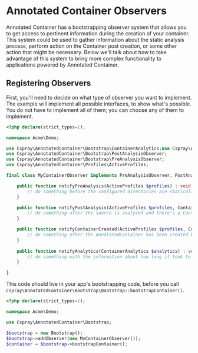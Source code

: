 # Annotated Container Observers

Annotated Container has a bootstrapping observer system that allows you to get access to pertinent information during the creation of your container. This system could be used to gather information about the static analysis process, perform action on the Container post creation, or some other action that might be necessary. Below we'll talk about how to take advantage of this system to bring more complex functionality to applications powered by Annotated Container.

## Registering Observers

 First, you'll need to decide on what type of observer you want to implement. The example will implement all possible interfaces, to show what's possible. You do not have to implement all of them; you can choose any of them to implement.

```php
<?php declare(strict_types=1);

namespace Acme\Demo;

use Cspray\AnnotatedContainer\Bootstrap\ContainerAnalytics;use Cspray\AnnotatedContainer\Bootstrap\ContainerAnalyticsObserver;use Cspray\AnnotatedContainer\Bootstrap\ContainerCreatedObserver;
use Cspray\AnnotatedContainer\Bootstrap\PostAnalysisObserver;
use Cspray\AnnotatedContainer\Bootstrap\PreAnalysisObserver;
use Cspray\AnnotatedContainer\Profiles\ActiveProfiles;

final class MyContainerObserver implements PreAnalysisObserver, PostAnalysisObserver, ContainerCreatedObserver, ContainerAnalyticsObserver {

    public function notifyPreAnalysis(ActiveProfiles $profiles) : void {
        // do something before the configured directories are statically analyzed
    }

    public function notifyPostAnalysis(ActiveProfiles $profiles, ContainerDefinition $containerDefinition) : void {
        // do something after the source is analyzed and there's a ContainerDefinition
    }

    public function notifyContainerCreated(ActiveProfiles $profiles, ContainerDefinition $containerDefinition, AnnotatedContainer $container) : void {
        // do something after the AnnotatedContainer has been created based off of the given ContainerDefinition 
    }
    
    public function notifyAnalytics(ContainerAnalytics $analytics) : void{
        // do something with the information about how long it took to create your container
    }

}
```

This code should live in your app's bootstrapping code, before you call `Cspray\AnnotatedContainer\Bootstrap\Bootstrap::bootstrapContainer()`.

```php
<?php declare(strict_types=1);

namespace Acme\Demo;

use Cspray\AnnotatedContainer\Bootstrap;

$bootstrap = new Bootstrap();
$bootstrap->addObserver(new MyContainerObserver());
$container = $bootstrap->bootstrapContainer();
```

